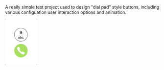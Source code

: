 A really simple test project used to design "dial pad" style buttons, including various configuation user interaction options and animation.

![](images/ScreenShot.gif)
